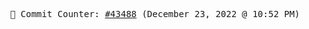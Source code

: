 <p align="center">
    <samp>
        📮 Commit Counter: <a href="https://github.com/Javascript-void0/Javascript-void0/commits/main">#43488</a> (December 23, 2022 @ 10:52 PM)
    </samp>
</p>
